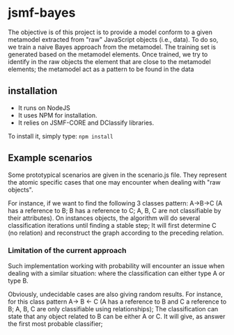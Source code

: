 # jsmf-bayes
The objective is of this project is to provide a model conform to a given metamodel extracted from "raw" JavaScript objects
(i.e., data). To do so, we train a naive Bayes approach from the metamodel. The training set is generated based on the metamodel elements.
Once trained, we try to identify in the raw objects  the element that are close to the metamodel elements; 
the metamodel act as a pattern to be found in the data

## installation
- It runs on NodeJS
- It uses NPM for installation.
- It relies on JSMF-CORE and DClassify libraries.

To install it, simply type:
```npm install```

## Example scenarios
Some prototypical scenarios are given in the scenario.js file.  They represent the atomic specific cases that one may encounter
when dealing with "raw objects".
 
For instance, if we want to find the following 3 classes pattern: A->B->C (A has a reference to B; B has a reference to C; A, B, C are not classifiable by their attributes). On instances objects, the algorithm will do several classification iterations until finding a stable step;
It will first determine C (no relation) and reconstruct the graph according to the preceding relation.


### Limitation of the current approach
Such implementation working with probability will encounter an issue when dealing with a similar situation: where the classification can either type A or type B.

Obviously, undecidable cases are also giving random results. For instance, for this class pattern A-> B <- C (A has a reference to B
and C a reference to B; A, B, C are only classifiable using relationships); The classification can state that any object related to B
can be either A or C. It will give, as answer the first most probable classifier;
